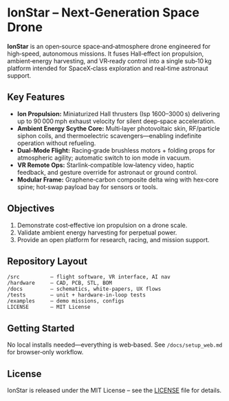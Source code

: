 # IonStar – Next‑Generation Space Drone

**IonStar** is an open‑source space‑and‑atmosphere drone engineered for high‑speed, autonomous missions. It fuses Hall‑effect ion propulsion, ambient‑energy harvesting, and VR‑ready control into a single sub‑10 kg platform intended for SpaceX‑class exploration and real‑time astronaut support.

## Key Features
- **Ion Propulsion:** Miniaturized Hall thrusters (Isp 1600–3000 s) delivering up to 90 000 mph exhaust velocity for silent deep‑space acceleration.  
- **Ambient Energy Scythe Core:** Multi‑layer photovoltaic skin, RF/particle siphon coils, and thermoelectric scavengers—enabling indefinite operation without refueling.  
- **Dual‑Mode Flight:** Racing‑grade brushless motors + folding props for atmospheric agility; automatic switch to ion mode in vacuum.  
- **VR Remote Ops:** Starlink‑compatible low‑latency video, haptic feedback, and gesture override for astronaut or ground control.  
- **Modular Frame:** Graphene‑carbon composite delta wing with hex‑core spine; hot‑swap payload bay for sensors or tools.  

## Objectives
1. Demonstrate cost‑effective ion propulsion on a drone scale.  
2. Validate ambient energy harvesting for perpetual power.  
3. Provide an open platform for research, racing, and mission support.  

## Repository Layout
```
/src          – flight software, VR interface, AI nav  
/hardware     – CAD, PCB, STL, BOM  
/docs         – schematics, white‑papers, UX flows  
/tests        – unit + hardware‑in‑loop tests  
/examples     – demo missions, configs  
LICENSE       – MIT License  
```

## Getting Started
No local installs needed—everything is web‑based. See `/docs/setup_web.md` for browser‑only workflow.

## License
IonStar is released under the MIT License – see the [LICENSE](LICENSE) file for details.
